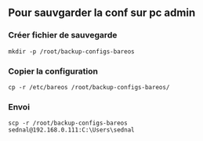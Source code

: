 ## Pour sauvgarder la conf sur pc admin
### Créer fichier de sauvegarde
    mkdir -p /root/backup-configs-bareos

### Copier la configuration
    cp -r /etc/bareos /root/backup-configs-bareos/

### Envoi   
    scp -r /root/backup-configs-bareos sednal@192.168.0.111:C:\Users\sednal

